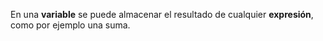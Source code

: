 En una **variable** se puede almacenar el resultado de cualquier **expresión**, como por ejemplo una suma.